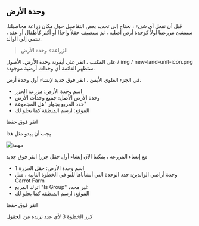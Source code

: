 ## وحدة الأرض

قبل أن نفعل أي شيء ، نحتاج إلى تحديد بعض التفاصيل حول مكان زراعة محاصيلنا. سننشئ مزرعتنا أولاً كوحدة أرض أصلية ، ثم سنضيف حقلاً واحدًا أو أكثر كأطفال أو عقد ، تنتمي إلى الوالد.

> الزراعة> وحدة الأرض

على المكتب ، انقر على أيقونة وحدة الأرض. الأصول / img / new-land-unit-icon.png ستظهر القائمة أي وحدات أرضية موجودة.

في الجزء العلوي الأيمن ، انقر فوق جديد لإنشاء أول وحدة أرض.

* اسم وحدة الأرض: مزرعة الجزر
* وحدة الأرض الأصل: جميع وحدات الأرض
* حدد المربع بجوار "هل المجموعة"
* الموقع: ارسم المنطقة كما يحلو لك

انقر فوق حفظ

يجب أن يبدو مثل هذا

![مهمة](https://docs.erpnext.com/files/land_unit.png)

مع إنشاء المزرعة ، يمكننا الآن إنشاء أول حقل جزر! انقر فوق جديد

* اسم وحدة الأرض: حقل الجزرة 1
* وحدة أراضي الوالدين: حدد الوحدة التي أنشأناها للتو في الخطوة الثانية ، مثل Carrot Farm
* اترك المربع "Is Group" غير محدد
* الموقع: ارسم المنطقة كما يحلو لك

انقر فوق حفظ

كرر الخطوة 3 لأي عدد تريده من الحقول